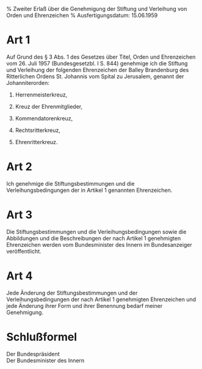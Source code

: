 % Zweiter Erlaß über die Genehmigung der Stiftung und Verleihung von Orden und Ehrenzeichen
% Ausfertigungsdatum: 15.06.1959
 
# Art 1

Auf Grund des § 3 Abs. 1 des Gesetzes über Titel, Orden und Ehrenzeichen vom 26. Juli 1957 (Bundesgesetzbl. I S. 844) genehmige ich die Stiftung und Verleihung der folgenden Ehrenzeichen der Balley Brandenburg des Ritterlichen Ordens St. Johannis vom Spital zu Jerusalem, genannt der Johanniterorden:

1. Herrenmeisterkreuz,

2. Kreuz der Ehrenmitglieder,

3. Kommendatorenkreuz,

4. Rechtsritterkreuz,

5. Ehrenritterkreuz.

# Art 2

Ich genehmige die Stiftungsbestimmungen und die Verleihungsbedingungen der in Artikel 1 genannten Ehrenzeichen.

# Art 3

Die Stiftungsbestimmungen und die Verleihungsbedingungen sowie die Abbildungen und die Beschreibungen der nach Artikel 1 genehmigten Ehrenzeichen werden vom Bundesminister des Innern im Bundesanzeiger veröffentlicht.

# Art 4

Jede Änderung der Stiftungsbestimmungen und der Verleihungsbedingungen der nach Artikel 1 genehmigten Ehrenzeichen und jede Änderung ihrer Form und ihrer Benennung bedarf meiner Genehmigung.

# Schlußformel

Der Bundespräsident  
Der Bundesminister des Innern
